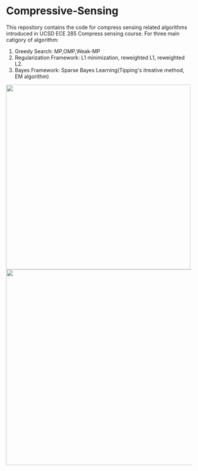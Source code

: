 # Compressive-Sensing
This repository contains the code for compress sensing related algorithms introduced in UCSD ECE 285 Compress sensing course.
For three main catigory of algorithm:
1. Greedy Search: MP,OMP,Weak-MP
2. Regularization Framework: L1 minimization, reweighted L1, reweighted L2.
3. Bayes Framework: Sparse Bayes Learning(Tipping's itreative method, EM algorithm)
<img src="https://cl.ly/1E3S3Q0j3b1T/All_norm_a.jpg" height="500">
<img src="https://cl.ly/2w3P1R140v16/All_norm_b.jpg" height="530">
